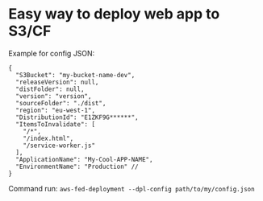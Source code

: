 # Easy way to deploy web app to S3/CF

Example for config JSON:
```
{
  "S3Bucket": "my-bucket-name-dev",
  "releaseVersion": null,
  "distFolder": null,
  "version": "version",
  "sourceFolder": "./dist",
  "region": "eu-west-1",
  "DistributionId": "E1ZKF9G******",
  "ItemsToInvalidate": [
    "/*",
    "/index.html",
    "/service-worker.js"
  ],
  "ApplicationName": "My-Cool-APP-NAME",
  "EnvironmentName": "Production" //
}
```

Command run:
`aws-fed-deployment --dpl-config path/to/my/config.json`

